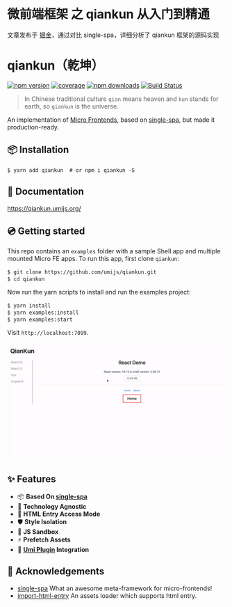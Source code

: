 # 微前端框架 之 qiankun 从入门到精通

文章发布于 [掘金](https://juejin.im/post/6885211340999229454)，通过对比 single-spa，详细分析了 qiankun 框架的源码实现

# qiankun（乾坤）

[![npm version](https://img.shields.io/npm/v/qiankun.svg?style=flat-square)](https://www.npmjs.com/package/qiankun) [![coverage](https://img.shields.io/codecov/c/github/umijs/qiankun.svg?style=flat-square)](https://codecov.io/gh/umijs/qiankun) [![npm downloads](https://img.shields.io/npm/dt/qiankun.svg?style=flat-square)](https://www.npmjs.com/package/qiankun) [![Build Status](https://img.shields.io/travis/umijs/qiankun.svg?style=flat-square)](https://travis-ci.org/umijs/qiankun)

> In Chinese traditional culture `qian` means heaven and `kun` stands for earth, so `qiankun` is the universe.

An implementation of [Micro Frontends](https://micro-frontends.org/), based on [single-spa](https://github.com/CanopyTax/single-spa), but made it production-ready.

## 📦 Installation

```shell
$ yarn add qiankun  # or npm i qiankun -S
```

## 📖 Documentation

https://qiankun.umijs.org/

## 💿 Getting started

This repo contains an `examples` folder with a sample Shell app and multiple mounted Micro FE apps. To run this app, first clone `qiankun`:

```shell
$ git clone https://github.com/umijs/qiankun.git
$ cd qiankun
```

Now run the yarn scripts to install and run the examples project:

```shell
$ yarn install
$ yarn examples:install
$ yarn examples:start
```

Visit `http://localhost:7099`.

![](./examples/example.gif)

## :sparkles: Features

- 📦 **Based On [single-spa](https://github.com/CanopyTax/single-spa)**
- 📱 **Technology Agnostic**
- 💪 **HTML Entry Access Mode**
- 🛡 **Style Isolation**
- 🧳 **JS Sandbox**
- ⚡ **Prefetch Assets**
- 🔌 **[Umi Plugin](https://github.com/umijs/plugins/tree/master/packages/plugin-qiankun) Integration**


## 🎁 Acknowledgements

- [single-spa](https://github.com/liyongning/micro-frontend) What an awesome meta-framework for micro-frontends!
- [import-html-entry](https://github.com/liyongning/import-html-entry) An assets loader which supports html entry.
